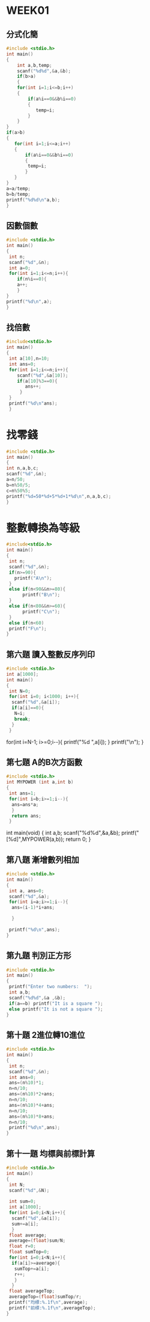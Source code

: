 # WEEK01

## 分式化簡
```C
#include <stdio.h>
int main()
{
    int a,b,temp;
    scanf("%d%d",&a,&b);
    if(b>a)
    {
    for(int i=1;i<=b;i++)
    {
        if(a%i==0&&b%i==0)
        {
           temp=i;
        }
    }
}
if(a>b)
{
   for(int i=1;i<=a;i++)
   {
       if(a%i==0&&b%i==0)
       {
        temp=i;
       }
   }
}
a=a/temp;
b=b/temp;
printf("%d%d\n"a,b);
}
```

## 因數個數
```C
#include <stdio.h>
int main()
{
 int n;
 scanf("%d",&n);
 int a=0;
 for(int i=1;i<=n;i++){
    if(n%i==0){
    a++;
    }
}
printf("%d\n",a);
}
```

## 找倍數
```C
#include<stdio.h>
int main()
{
 int a[10],n=10;
 int ans=0;
 for(int i=1;i<=n;i++){
    scanf("%d",&a[10]);
    if(a[10]%3==0){
       ans++;
     }
 }
 printf("%d\n"ans);
 }
 ```
 
 # 找零錢
 ```C 
#include <stdio.h>
int main()
{
 int n,a,b,c;
 scanf("%d",&n);
 a=n/50;
 b=n%50/5;
 c=n%50%5;
 printf("%d=50*%d+5*%d+1*%d\n",n,a,b,c);
 }
```

# 整數轉換為等級
```C
#include<stdio.h>
int main()
{
 int n;
 scanf("%d",&n);
 if(n>=90){
   printf("A\n");
 }
 else if(n<90&&n>=80){
      printf("B\n");
 }
 else if(n<80&&n>=60){
      printf("C\n");
 }
 else if(n<60)
 printf("F\n");
}
```


## 第六題 讀入整數反序列印 
```C
#include <stdio.h>
int a[1000];
int main()
{
 int N=0;
 for(int i=0; i<1000; i++){
  scanf("%d",&a[i]);
  if(a[i]==0){
   N=i;
   break;
  }
 }
 ```
 for(int i=N-1; i>=0;i--){
  printf("%d ",a[i]);
 }
 printf("\n");
}
## 第七題 A的B次方函數
```C
#include <stdio.h>
int MYPOWER (int a,int b)
{
 int ans=1;
 for(int i=b;i>=1;i--){
  ans=ans*a;
  }
  return ans;
 }
```

int main(void)
{
 int a,b;
 scanf("%d%d",&a,&b);
 printf("[%d]",MYPOWER(a,b));
 return 0;
}
## 第八題 漸增數列相加
```C
#include <stdio.h>
int main()
{
 int a, ans=0;
 scanf("%d",&a);
 for(int i=a;i>=1;i--){
  ans=(i-1)*i+ans;

  }
 
 printf("%d\n",ans);
}
```
## 第九題 判別正方形 
```C
#include <stdio.h>
int main()
{
 printf("Enter two numbers:  ");
 int a,b;
 scanf("%d%d",&a ,&b);
 if(a==b) printf("It is a square ");
 else printf("It is not a square ");
}
```
## 第十題 2進位轉10進位 
```C
#include <stdio.h>
int main()
{
 int n;
 scanf("%d",&n);
 int ans=0;
 ans=(n%10)*1;
 n=n/10;
 ans=(n%10)*2+ans;
 n=n/10;
 ans=(n%10)*4+ans;
 n=n/10;
 ans=(n%10)*8+ans;
 n=n/10;
 printf("%d\n",ans);
}
```
## 第十一題 均標與前標計算
```C
#include <stdio.h>
int main()
{
 int N;
 scanf("%d",&N);
 
 int sum=0;
 int a[1000];
 for(int i=0;i<N;i++){
  scanf("%d",&a[i]);
  sum+=a[i];
  }
 float average;
 average=(float)sum/N;
 float r=0;
 float sumTop=0;
 for(int i=0;i<N;i++){
  if(a[i]>=average){
   sumTop+=a[i];
   r++;
   }
  }
 float averageTop;
 averageTop=(float)sumTop/r;
 printf("均標:%.1f\n",average);
 printf("前標:%.1f\n",averageTop);
}
```
